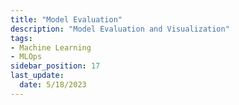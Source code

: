 ```yaml
---
title: "Model Evaluation"
description: "Model Evaluation and Visualization"
tags: 
- Machine Learning
- MLOps
sidebar_position: 17
last_update:
  date: 5/18/2023
---
```


